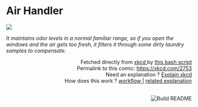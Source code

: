 # <b>Air Handler</b>

[![](https://imgs.xkcd.com/comics/air_handler.png)](https://xkcd.com/2753)

<i>It maintains odor levels in a normal familiar range, so if you open the windows and the air gets too fresh, it filters it through some dirty laundry samples to compensate.</i>

<div align="right">
  Fetched directly from
  <a href="https://xkcd.com">
    xkcd
  </a>
  by
  <a href="https://github.com/Vanille-N/Vanille-N/blob/master/fetch">
    this bash script
  </a>
</div>
<div align="right">
  Permalink to this comic:
  <a href="https://xkcd.com/2753">
    https://xkcd.com/2753
  </a>
</div>
<div align="right">
  Need an explanation ?
  <a href="https://www.explainxkcd.com/wiki/index.php/2753">
    Explain xkcd
  </a>
</div>
<div align="right">
  How does this work ?
  <a href="https://github.com/Vanille-N/Vanille-N/blob/master/.github/workflows/build.yml">
    workflow
  </a>
  |
  <a href="https://simonwillison.net/2020/Jul/10/self-updating-profile-readme/">
    related explanation
  </a>
</div><br>

<a href="https://github.com/Vanille-N/Vanille-N/actions"><img src="https://github.com/Vanille-N/Vanille-N/workflows/Build%20README/badge.svg" align="right" alt="Build README"></a>
